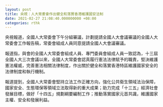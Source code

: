 ```yaml
---
layout: post
title: 央視：人大常委會作出健全和落實香港維護國安法制
date: 2021-02-27 21:08:40.000000000 +08:00
categories: rthk
---
```


央視報道，全國人大常委會下午分組審議，計劃提請全國人大會議審議的全國人大常委會工作報告稿，常委會組成人員同意提請全國人大會議審議。

報道指，與會的全國人大常委會組成人員、專門委員會組成人員一致認為，十三屆全國人大三次會議以來，全國人大常委會認真履行憲法法律賦予的職責，堅決維護憲法權威，完善憲法相關法律制度，作出關於健全和落實香港特區維護國家安全的法律制度和執行機制。

報道提到，全國人大常委會堅持立法工作正確方向，強化公共衛生領域法治保障，國家安全、生態環保等領域立法取得新的重大成果；助力完成「十三五」經濟社會發展目標，做好「十四五」規劃綱要編制工作；推動落實國家元首共識，維護國家主權、安全和發展利益。
